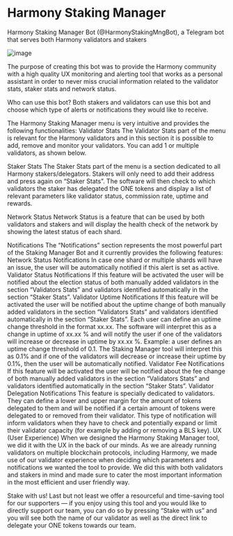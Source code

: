 # Harmony Staking Manager 
Harmony Staking Manager Bot (@HarmonyStakingMngBot), a Telegram bot that serves both Harmony validators and stakers

![image](https://user-images.githubusercontent.com/53407923/80927386-dd46ad80-8d9d-11ea-9760-ab490035624b.png)

The purpose of creating this bot was to provide the Harmony community with a high quality UX monitoring and alerting tool that works as a personal assistant in order to never miss crucial information related to the validator stats, staker stats and network status.

Who can use this bot?
Both stakers and validators can use this bot and choose which type of alerts or notifications they would like to receive.

The Harmony Staking Manager menu is very intuitive and provides the following functionalities:
Validator Stats
The Validator Stats part of the menu is relevant for the Harmony validators and in this section it is possible to add, remove and monitor your validators. You can add 1 or multiple validators, as shown below.

Staker Stats
The Staker Stats part of the menu is a section dedicated to all Harmony stakers/delegators. Stakers will only need to add their address and press again on “Staker Stats”. The software will then check to which validators the staker has delegated the ONE tokens and display a list of relevant parameters like validator status, commission rate, uptime and rewards.

Network Status
Network Status is a feature that can be used by both validators and stakers and will display the health check of the network by showing the latest status of each shard.

Notifications
The “Notifications” section represents the most powerful part of the Staking Manager Bot and it currently provides the following features:
Network Status Notifications
In case one shard or multiple shards will have an issue, the user will be automatically notified if this alert is set as active.
Validator Status Notifications
If this feature will be activated the user will be notified about the election status of both manually added validators in the section “Validators Stats” and validators identified automatically in the section “Staker Stats”.
Validator Uptime Notifications
If this feature will be activated the user will be notified about the uptime change of both manually added validators in the section “Validators Stats” and validators identified automatically in the section “Staker Stats”.
Each user can define an uptime change threshold in the format xx.xx. The software will interpret this as a change in uptime of xx.xx % and will notify the user if one of the validators will increase or decrease in uptime by xx.xx %. Example: a user defines an uptime change threshold of 0.1. The Staking Manager tool will interpret this as 0.1% and if one of the validators will decrease or increase their uptime by 0.1%, then the user will be automatically notified.
Validator Fee Notifications
If this feature will be activated the user will be notified about the fee change of both manually added validators in the section “Validators Stats” and validators identified automatically in the section “Staker Stats”.
Validator Delegation Notifications
This feature is specially dedicated to validators. They can define a lower and upper margin for the amount of tokens delegated to them and will be notified if a certain amount of tokens were delegated to or removed from their validator. This type of notification will inform validators when they have to check and potentially expand or limit their validator capacity (for example by adding or removing a BLS key).
UX (User Experience)
When we designed the Harmony Staking Manager tool, we did it with the UX in the back of our minds. As we are already running validators on multiple blockchain protocols, including Harmony, we made use of our validator experience when deciding which parameters and notifications we wanted the tool to provide. We did this with both validators and stakers in mind and made sure to cater the most important information in the most efficient and user friendly way.

Stake with us!
Last but not least we offer a resourceful and time-saving tool for our supporters — if you enjoy using this tool and you would like to directly support our team, you can do so by pressing “Stake with us” and you will see both the name of our validator as well as the direct link to delegate your ONE tokens towards our team.
